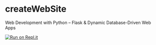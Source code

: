 # createWebSite
Web Development with Python – Flask &amp; Dynamic Database-Driven Web Apps



[![Run on Repl.it](https://replit.com/badge/github/WalidAmmarAli/createWebSite)](https://replit.com/new/github/WalidAmmarAli/createWebSite)